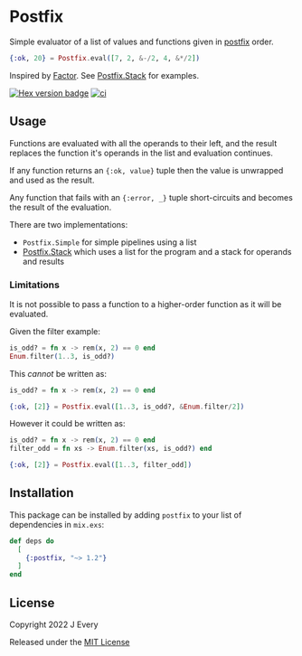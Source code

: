# Postfix

Simple evaluator of a list of values and functions given in [postfix][postfix] order. 

```elixir
{:ok, 20} = Postfix.eval([7, 2, &-/2, 4, &*/2])
```

Inspired by [Factor][factor]. See [Postfix.Stack][stack] for examples.

[![Hex version badge](https://img.shields.io/hexpm/v/postfix.svg)](https://hex.pm/packages/postfix)
[![ci](https://github.com/devstopfix/postfix-elixir/actions/workflows/ci.yml/badge.svg?branch=main)](https://github.com/devstopfix/postfix-elixir/actions/workflows/ci.yml)

## Usage

Functions are evaluated with all the operands to their left, and the result
replaces the function it's operands in the list and evaluation continues.

If any function returns an `{:ok, value}` tuple then the value is unwrapped
and used as the result.

Any function that fails with an `{:error, _}` tuple short-circuits and 
becomes the result of the evaluation.

There are two implementations:

* `Postfix.Simple` for simple pipelines using a list
* [Postfix.Stack][stack] which uses a list for the program and a stack for operands and results

### Limitations

It is not possible to pass a function to a higher-order function as it will be evaluated.

Given the filter example:

```elixir
is_odd? = fn x -> rem(x, 2) == 0 end
Enum.filter(1..3, is_odd?)
```

This *cannot* be written as:

```elixir
is_odd? = fn x -> rem(x, 2) == 0 end

{:ok, [2]} = Postfix.eval([1..3, is_odd?, &Enum.filter/2])
```

However it could be written as:

```elixir
is_odd? = fn x -> rem(x, 2) == 0 end
filter_odd = fn xs -> Enum.filter(xs, is_odd?) end

{:ok, [2]} = Postfix.eval([1..3, filter_odd])
```

## Installation

This package can be installed
by adding `postfix` to your list of dependencies in `mix.exs`:

```elixir
def deps do
  [
    {:postfix, "~> 1.2"}
  ]
end
```

## License

Copyright 2022 J Every

Released under the [MIT License][mit]

[factor]: https://factorcode.org/
[mit]: https://opensource.org/licenses/MIT
[postfix]: https://en.wikipedia.org/wiki/Reverse_Polish_notation
[stack]: https://hexdocs.pm/postfix/Postfix.Stack.html